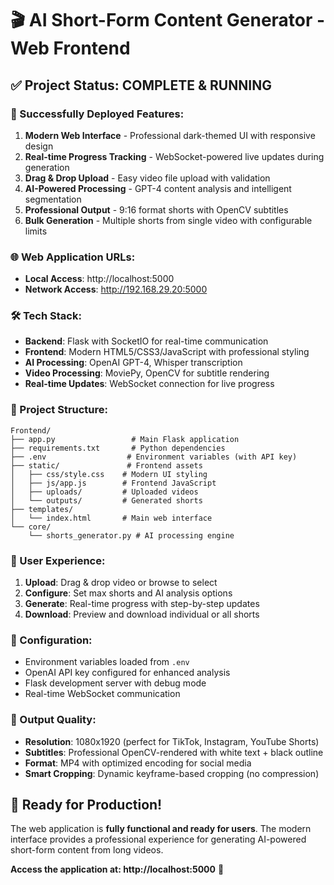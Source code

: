# 🎬 AI Short-Form Content Generator - Web Frontend

## ✅ Project Status: COMPLETE & RUNNING

### 🚀 Successfully Deployed Features:

1. **Modern Web Interface** - Professional dark-themed UI with responsive design
2. **Real-time Progress Tracking** - WebSocket-powered live updates during generation
3. **Drag & Drop Upload** - Easy video file upload with validation
4. **AI-Powered Processing** - GPT-4 content analysis and intelligent segmentation
5. **Professional Output** - 9:16 format shorts with OpenCV subtitles
6. **Bulk Generation** - Multiple shorts from single video with configurable limits

### 🌐 Web Application URLs:
- **Local Access**: http://localhost:5000
- **Network Access**: http://192.168.29.20:5000

### 🛠️ Tech Stack:
- **Backend**: Flask with SocketIO for real-time communication
- **Frontend**: Modern HTML5/CSS3/JavaScript with professional styling
- **AI Processing**: OpenAI GPT-4, Whisper transcription
- **Video Processing**: MoviePy, OpenCV for subtitle rendering
- **Real-time Updates**: WebSocket connection for live progress

### 📁 Project Structure:
```
Frontend/
├── app.py                 # Main Flask application
├── requirements.txt       # Python dependencies  
├── .env                  # Environment variables (with API key)
├── static/               # Frontend assets
│   ├── css/style.css    # Modern UI styling
│   ├── js/app.js        # Frontend JavaScript
│   ├── uploads/         # Uploaded videos
│   └── outputs/         # Generated shorts
├── templates/
│   └── index.html       # Main web interface
└── core/
    └── shorts_generator.py # AI processing engine
```

### 🎯 User Experience:
1. **Upload**: Drag & drop video or browse to select
2. **Configure**: Set max shorts and AI analysis options
3. **Generate**: Real-time progress with step-by-step updates
4. **Download**: Preview and download individual or all shorts

### 🔧 Configuration:
- Environment variables loaded from `.env`
- OpenAI API key configured for enhanced analysis
- Flask development server with debug mode
- Real-time WebSocket communication

### 📱 Output Quality:
- **Resolution**: 1080x1920 (perfect for TikTok, Instagram, YouTube Shorts)
- **Subtitles**: Professional OpenCV-rendered with white text + black outline
- **Format**: MP4 with optimized encoding for social media
- **Smart Cropping**: Dynamic keyframe-based cropping (no compression)

## 🎉 Ready for Production!

The web application is **fully functional and ready for users**. The modern interface provides a professional experience for generating AI-powered short-form content from long videos.

**Access the application at: http://localhost:5000** 🚀
